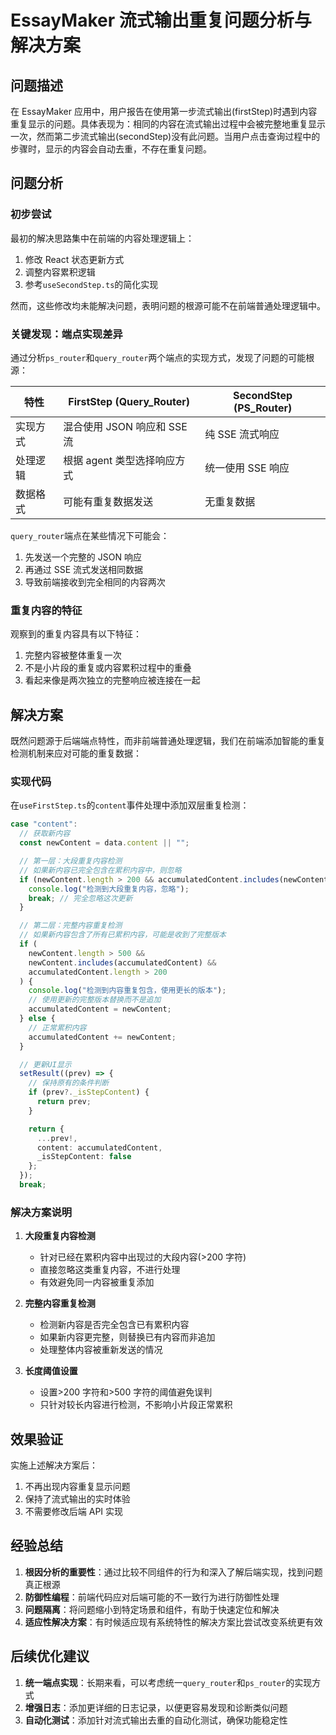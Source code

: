 # EssayMaker 流式输出重复问题分析与解决方案

## 问题描述

在 EssayMaker 应用中，用户报告在使用第一步流式输出(firstStep)时遇到内容重复显示的问题。具体表现为：相同的内容在流式输出过程中会被完整地重复显示一次，然而第二步流式输出(secondStep)没有此问题。当用户点击查询过程中的步骤时，显示的内容会自动去重，不存在重复问题。

## 问题分析

### 初步尝试

最初的解决思路集中在前端的内容处理逻辑上：

1. 修改 React 状态更新方式
2. 调整内容累积逻辑
3. 参考`useSecondStep.ts`的简化实现

然而，这些修改均未能解决问题，表明问题的根源可能不在前端普通处理逻辑中。

### 关键发现：端点实现差异

通过分析`ps_router`和`query_router`两个端点的实现方式，发现了问题的可能根源：

| 特性     | FirstStep (Query_Router)    | SecondStep (PS_Router) |
| -------- | --------------------------- | ---------------------- |
| 实现方式 | 混合使用 JSON 响应和 SSE 流 | 纯 SSE 流式响应        |
| 处理逻辑 | 根据 agent 类型选择响应方式 | 统一使用 SSE 响应      |
| 数据格式 | 可能有重复数据发送          | 无重复数据             |

`query_router`端点在某些情况下可能会：

1. 先发送一个完整的 JSON 响应
2. 再通过 SSE 流式发送相同数据
3. 导致前端接收到完全相同的内容两次

### 重复内容的特征

观察到的重复内容具有以下特征：

1. 完整内容被整体重复一次
2. 不是小片段的重复或内容累积过程中的重叠
3. 看起来像是两次独立的完整响应被连接在一起

## 解决方案

既然问题源于后端端点特性，而非前端普通处理逻辑，我们在前端添加智能的重复检测机制来应对可能的重复数据：

### 实现代码

在`useFirstStep.ts`的`content`事件处理中添加双层重复检测：

```typescript
case "content":
  // 获取新内容
  const newContent = data.content || "";

  // 第一层：大段重复内容检测
  // 如果新内容已完全包含在累积内容中，则忽略
  if (newContent.length > 200 && accumulatedContent.includes(newContent)) {
    console.log("检测到大段重复内容，忽略");
    break; // 完全忽略这次更新
  }

  // 第二层：完整内容重复检测
  // 如果新内容包含了所有已累积内容，可能是收到了完整版本
  if (
    newContent.length > 500 &&
    newContent.includes(accumulatedContent) &&
    accumulatedContent.length > 200
  ) {
    console.log("检测到内容重复包含，使用更长的版本");
    // 使用更新的完整版本替换而不是追加
    accumulatedContent = newContent;
  } else {
    // 正常累积内容
    accumulatedContent += newContent;
  }

  // 更新UI显示
  setResult((prev) => {
    // 保持原有的条件判断
    if (prev?._isStepContent) {
      return prev;
    }

    return {
      ...prev!,
      content: accumulatedContent,
      _isStepContent: false
    };
  });
  break;
```

### 解决方案说明

1. **大段重复内容检测**

   - 针对已经在累积内容中出现过的大段内容(>200 字符)
   - 直接忽略这类重复内容，不进行处理
   - 有效避免同一内容被重复添加

2. **完整内容重复检测**

   - 检测新内容是否完全包含已有累积内容
   - 如果新内容更完整，则替换已有内容而非追加
   - 处理整体内容被重新发送的情况

3. **长度阈值设置**
   - 设置>200 字符和>500 字符的阈值避免误判
   - 只针对较长内容进行检测，不影响小片段正常累积

## 效果验证

实施上述解决方案后：

1. 不再出现内容重复显示问题
2. 保持了流式输出的实时体验
3. 不需要修改后端 API 实现

## 经验总结

1. **根因分析的重要性**：通过比较不同组件的行为和深入了解后端实现，找到问题真正根源
2. **防御性编程**：前端代码应对后端可能的不一致行为进行防御性处理
3. **问题隔离**：将问题缩小到特定场景和组件，有助于快速定位和解决
4. **适应性解决方案**：有时候适应现有系统特性的解决方案比尝试改变系统更有效

## 后续优化建议

1. **统一端点实现**：长期来看，可以考虑统一`query_router`和`ps_router`的实现方式
2. **增强日志**：添加更详细的日志记录，以便更容易发现和诊断类似问题
3. **自动化测试**：添加针对流式输出去重的自动化测试，确保功能稳定性
